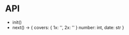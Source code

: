 # API

 - init()
 - next()
   -> {
        covers: {
            1x: '',
            2x: ''
        }
        number: int,
        date: str
   }


